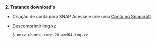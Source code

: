 **2. Tratando download's**
   * Criação de conta para SNAP
   Acesse e crie uma [Conta no Snapcraft](https://snapcraft.io/account)


   * Descomprimir img.xz
      ```
      $ unxz ubuntu-core-20-amd64.img.xz
      ``` 
